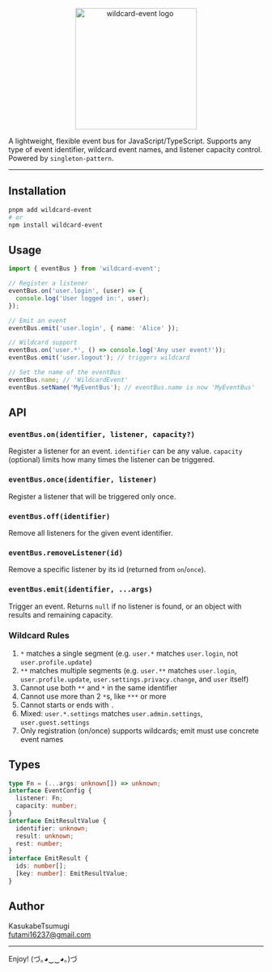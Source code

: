<p align="center">
  <img src="https://github.com/baendlorel/wildcard-event/releases/download/assets/wildcard-event.png" alt="wildcard-event logo" width="240" />
</p>

A lightweight, flexible event bus for JavaScript/TypeScript. Supports any type of event identifier, wildcard event names, and listener capacity control. Powered by `singleton-pattern`.

---

## Installation

```bash
pnpm add wildcard-event
# or
npm install wildcard-event
```

## Usage

```ts
import { eventBus } from 'wildcard-event';

// Register a listener
eventBus.on('user.login', (user) => {
  console.log('User logged in:', user);
});

// Emit an event
eventBus.emit('user.login', { name: 'Alice' });

// Wildcard support
eventBus.on('user.*', () => console.log('Any user event!'));
eventBus.emit('user.logout'); // triggers wildcard

// Set the name of the eventBus
eventBus.name; // 'WildcardEvent'
eventBus.setName('MyEventBus'); // eventBus.name is now 'MyEventBus'
```

## API

### `eventBus.on(identifier, listener, capacity?)`

Register a listener for an event. `identifier` can be any value. `capacity` (optional) limits how many times the listener can be triggered.

### `eventBus.once(identifier, listener)`

Register a listener that will be triggered only once.

### `eventBus.off(identifier)`

Remove all listeners for the given event identifier.

### `eventBus.removeListener(id)`

Remove a specific listener by its id (returned from `on`/`once`).

### `eventBus.emit(identifier, ...args)`

Trigger an event. Returns `null` if no listener is found, or an object with results and remaining capacity.

### Wildcard Rules

1. `*` matches a single segment (e.g. `user.*` matches `user.login`, not `user.profile.update`)
2. `**` matches multiple segments (e.g. `user.**` matches `user.login`, `user.profile.update`, `user.settings.privacy.change`, and `user` itself)
3. Cannot use both `**` and `*` in the same identifier
4. Cannot use more than 2 `*`s, like `***` or more
5. Cannot starts or ends with `.`
6. Mixed: `user.*.settings` matches `user.admin.settings`, `user.guest.settings`
7. Only registration (on/once) supports wildcards; emit must use concrete event names

## Types

```ts
type Fn = (...args: unknown[]) => unknown;
interface EventConfig {
  listener: Fn;
  capacity: number;
}
interface EmitResultValue {
  identifier: unknown;
  result: unknown;
  rest: number;
}
interface EmitResult {
  ids: number[];
  [key: number]: EmitResultValue;
}
```

## Author

KasukabeTsumugi  
futami16237@gmail.com

---

Enjoy! (づ｡◕‿‿◕｡)づ
